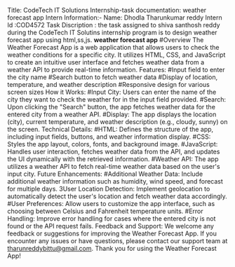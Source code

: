 Title: CodeTech IT Solutions Internship-task documentation: weather forecast app
Intern Information:-
Name: Dhodla Tharunkumar reddy
Intern Id :COD4572
Task Discription : the task assigned to shiva santhosh reddy during the CodeTech IT Solutins internship program is to design weather forecast app using html,ss,js.
**weather forecast app**
#Overview
The Weather Forecast App is a web application that allows users to check the weather conditions for a specific city. It utilizes HTML, CSS, and JavaScript to create an intuitive user interface and fetches weather data from a weather API to provide real-time information.
Features:
#Input field to enter the city name
#Search button to fetch weather data
#Display of location, temperature, and weather description
#Responsive design for various screen sizes
How it Works:
#Input City: Users can enter the name of the city they want to check the weather for in the input field provided.
#Search: Upon clicking the "Search" button, the app fetches weather data for the entered city from a weather API.
#Display: The app displays the location (city), current temperature, and weather description (e.g., cloudy, sunny) on the screen.
Technical Details:
#HTML: Defines the structure of the app, including input fields, buttons, and weather information display.
#CSS: Styles the app layout, colors, fonts, and background image.
#JavaScript: Handles user interaction, fetches weather data from the API, and updates the UI dynamically with the retrieved information.
#Weather API: The app utilizes a weather API to fetch real-time weather data based on the user's input city.
Future Enhancements:
#Additional Weather Data: Include additional weather information such as humidity, wind speed, and forecast for multiple days.
3User Location Detection: Implement geolocation to automatically detect the user's location and fetch weather data accordingly.
#User Preferences: Allow users to customize the app interface, such as choosing between Celsius and Fahrenheit temperature units.
#Error Handling: Improve error handling for cases where the entered city is not found or the API request fails.
Feedback and Support:
We welcome any feedback or suggestions for improving the Weather Forecast App. If you encounter any issues or have questions, please contact our support team at tharunreddybittu@gmail.com.
Thank you for using the Weather Forecast App!
